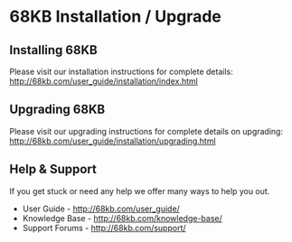 # 68KB Installation / Upgrade 

## Installing 68KB

Please visit our installation instructions for complete details: 
<http://68kb.com/user_guide/installation/index.html>

## Upgrading 68KB

Please visit our upgrading instructions for complete details on upgrading:
<http://68kb.com/user_guide/installation/upgrading.html>

## Help & Support

If you get stuck or need any help we offer many ways to help you out. 

  * User Guide - http://68kb.com/user_guide/
  * Knowledge Base - http://68kb.com/knowledge-base/
  * Support Forums - http://68kb.com/support/